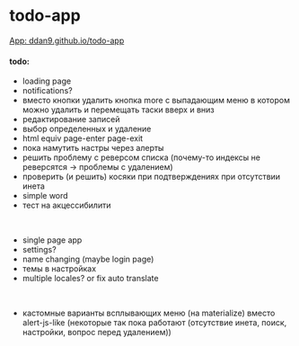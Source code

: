 # todo-app

[App: ddan9.github.io/todo-app](https://ddan9.github.io/todo-app)

#### todo:

- loading page
- notifications?
- вместо кнопки удалить кнопка more с выпадающим меню в котором можно удалить и перемещать таски вверх и вниз
- редактирование записей
- выбор определенных и удаление
- html equiv page-enter page-exit
- пока намутить настры через алерты
- решить проблему с реверсом списка (почему-то индексы не реверсятся -> проблемы с удалением)
- проверить (и решить) косяки при подтверждениях при отсутствии инета
- simple word
- тест на акцессибилити

<br/>

- single page app
- settings?
- name changing (maybe login page)
- темы в настройках
- multiple locales? or fix auto translate

<br/>

- кастомные варианты всплывающих меню (на materialize) вместо alert-js-like (некоторые так пока работают (отсутствие инета, поиск, настройки, вопрос перед удалением))
